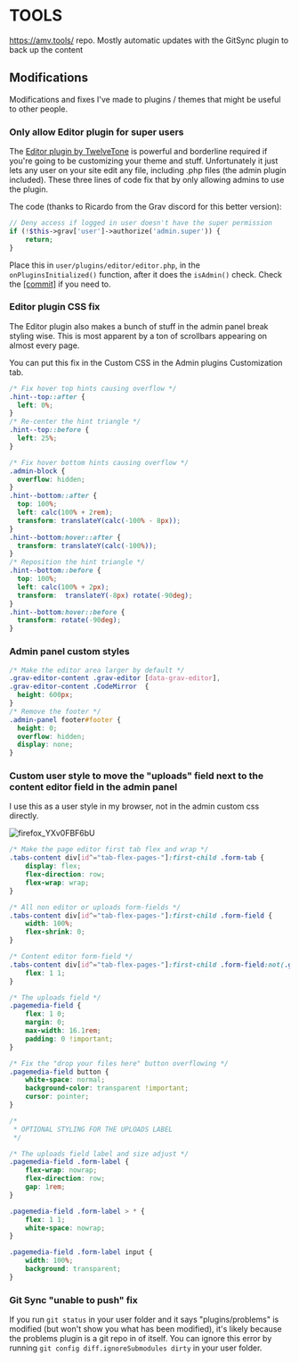 # TOOLS

https://amv.tools/ repo. Mostly automatic updates with the GitSync plugin to back up the content

## Modifications

Modifications and fixes I've made to plugins / themes that might be useful to other people.

### Only allow Editor plugin for super users

The [Editor plugin by TwelveTone](https://www.twelvetone.tv/docs/developer-tools/grav-plugins/grav-editor-plugin) is powerful and borderline required if you're going to be customizing your theme and stuff. Unfortunately it just lets any user on your site edit any file, including .php files (the admin plugin included). These three lines of code fix that by only allowing admins to use the plugin.

The code (thanks to Ricardo from the Grav discord for this better version): 

```php
// Deny access if logged in user doesn't have the super permission
if (!$this->grav['user']->authorize('admin.super')) {
    return;
}
```

Place this in `user/plugins/editor/editor.php`, in the `onPluginsInitialized()` function, after it does the `isAdmin()` check. Check the [[commit]](https://github.com/reisir/tools/commit/8cc4f2f8b757a7f416f40e2448c05eb826c2e083#diff-e6d5beb6b8e50de531acdad73dac93c272a46e62b9bce55835cf50904666b29aR172-R176) if you need to.

### Editor plugin CSS fix

The Editor plugin also makes a bunch of stuff in the admin panel break styling wise. This is most apparent by a ton of scrollbars appearing on almost every page.

You can put this fix in the Custom CSS in the Admin plugins Customization tab.

```css
/* Fix hover top hints causing overflow */
.hint--top::after {
  left: 0%;
}
/* Re-center the hint triangle */
.hint--top::before {
  left: 25%;
}

/* Fix hover bottom hints causing overflow */
.admin-block {
  overflow: hidden;
}
.hint--bottom::after {
  top: 100%;
  left: calc(100% + 2rem);
  transform: translateY(calc(-100% - 8px));
}
.hint--bottom:hover::after {
  transform: translateY(calc(-100%));
}
/* Reposition the hint triangle */
.hint--bottom::before {
  top: 100%;
  left: calc(100% + 2px);
  transform:  translateY(-8px) rotate(-90deg);
}
.hint--bottom:hover::before {
  transform: rotate(-90deg);
}
```

### Admin panel custom styles

```css
/* Make the editor area larger by default */
.grav-editor-content .grav-editor [data-grav-editor],
.grav-editor-content .CodeMirror  {
  height: 600px;
}
/* Remove the footer */
.admin-panel footer#footer {
  height: 0;
  overflow: hidden;
  display: none;
}
```

### Custom user style to move the "uploads" field next to the content editor field in the admin panel

I use this as a user style in my browser, not in the admin custom css directly.

![firefox_YXv0FBF6bU](https://user-images.githubusercontent.com/93496808/227353320-1b583aca-7263-4ba7-ac74-c0f1bb8591be.png)

```css
/* Make the page editor first tab flex and wrap */
.tabs-content div[id^="tab-flex-pages-"]:first-child .form-tab {
    display: flex;
    flex-direction: row;
    flex-wrap: wrap;
}

/* All non editor or uploads form-fields */
.tabs-content div[id^="tab-flex-pages-"]:first-child .form-field {
    width: 100%;
    flex-shrink: 0;
}

/* Content editor form-field */
.tabs-content div[id^="tab-flex-pages-"]:first-child .form-field:not(.grid):not(.frontmatter):not(.form-label) {
    flex: 1 1;
}

/* The uploads field */
.pagemedia-field {
    flex: 1 0;
    margin: 0;
    max-width: 16.1rem;
    padding: 0 !important;
}

/* Fix the "drop your files here" button overflowing */
.pagemedia-field button {
    white-space: normal;
    background-color: transparent !important;
    cursor: pointer;
}

/* 
 * OPTIONAL STYLING FOR THE UPLOADS LABEL
 */

/* The uploads field label and size adjust */
.pagemedia-field .form-label {
    flex-wrap: nowrap;
    flex-direction: row;
    gap: 1rem;
}

.pagemedia-field .form-label > * {
    flex: 1 1;
    white-space: nowrap;
}

.pagemedia-field .form-label input {
    width: 100%;
    background: transparent;
}
```

### Git Sync "unable to push" fix

If you run `git status` in your user folder and it says "plugins/problems" is modified (but won't show you what has been modified), it's likely because the problems plugin is a git repo in of itself. You can ignore this error by running `git config diff.ignoreSubmodules dirty` in your user folder.
